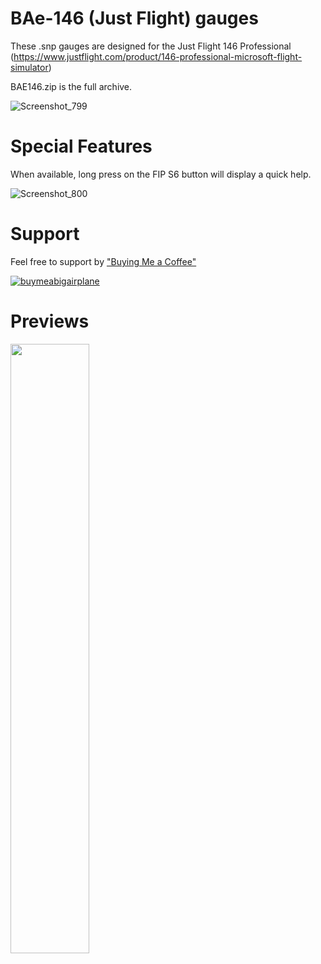 # BAe-146 (Just Flight) gauges

These .snp gauges are designed for the Just Flight 146 Professional (https://www.justflight.com/product/146-professional-microsoft-flight-simulator)

BAE146.zip is the full archive.

![Screenshot_799](https://github.com/1l2p-dev/spad-fip-gauges/assets/26790042/1e56dad9-415f-4088-906e-87ff519babe7)

# Special Features

When available, long press on the FIP S6 button will display a quick help.

![Screenshot_800](https://github.com/1l2p-dev/spad-fip-gauges/assets/26790042/f2f7e915-f096-4228-b1a8-8877595f0a3d)

# Support

Feel free to support by ["Buying Me a Coffee" ](https://buymeacoffee.com/1l2p)

[![buymeabigairplane](https://github.com/1l2p-dev/spad-fip-gauges/assets/26790042/db47cd19-976c-4e12-ae8c-80bd245a558b)](https://buymeacoffee.com/1l2p)

# Previews

<img src="https://github.com/1l2p-dev/spad-fip-gauges/assets/26790042/46b73712-32fa-49e7-a082-bed674fda367" width="50%">
